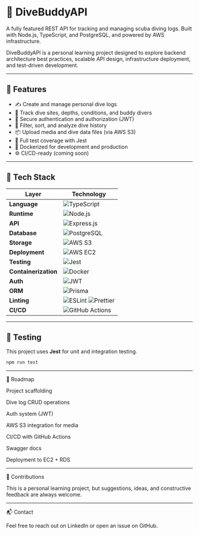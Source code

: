 # 🐙 DiveBuddyAPI

A fully featured REST API for tracking and managing scuba diving logs. Built with Node.js, TypeScript, and PostgreSQL, and powered by AWS infrastructure.

DiveBuddyAPI is a personal learning project designed to explore backend architecture best practices, scalable API design, infrastructure deployment, and test-driven development.

---

## 🚀 Features

- ✍️ Create and manage personal dive logs
- 📍 Track dive sites, depths, conditions, and buddy divers
- 🔐 Secure authentication and authorization (JWT)
- 🧭 Filter, sort, and analyze dive history
- 📦 Upload media and dive data files (via AWS S3)
- 🧪 Full test coverage with Jest
- 🐳 Dockerized for development and production
- ⚙️ CI/CD-ready (coming soon)

---

## 🧱 Tech Stack

| Layer                | Technology |
|---------------------|------------|
| **Language**         | ![TypeScript](https://img.shields.io/badge/TypeScript-3178C6?logo=typescript&logoColor=white) |
| **Runtime**          | ![Node.js](https://img.shields.io/badge/Node.js-339933?logo=node.js&logoColor=white) |
| **API**              | ![Express.js](https://img.shields.io/badge/Express.js-000000?logo=express&logoColor=white) |
| **Database**         | ![PostgreSQL](https://img.shields.io/badge/PostgreSQL-4169E1?logo=postgresql&logoColor=white) |
| **Storage**          | ![AWS S3](https://img.shields.io/badge/AWS_S3-232F3E?logo=amazon-aws&logoColor=white) |
| **Deployment**       | ![AWS EC2](https://img.shields.io/badge/AWS_EC2-FF9900?logo=amazon-aws&logoColor=white) |
| **Testing**          | ![Jest](https://img.shields.io/badge/Jest-C21325?logo=jest&logoColor=white) |
| **Containerization** | ![Docker](https://img.shields.io/badge/Docker-2496ED?logo=docker&logoColor=white) |
| **Auth**             | ![JWT](https://img.shields.io/badge/JWT-000000?logo=jsonwebtokens&logoColor=white) |
| **ORM**              | ![Prisma](https://img.shields.io/badge/Prisma-2D3748?logo=prisma&logoColor=white) |
| **Linting**          | ![ESLint](https://img.shields.io/badge/ESLint-4B32C3?logo=eslint&logoColor=white) ![Prettier](https://img.shields.io/badge/Prettier-F7B93E?logo=prettier&logoColor=black) |
| **CI/CD**            | ![GitHub Actions](https://img.shields.io/badge/GitHub_Actions-2088FF?logo=github-actions&logoColor=white) |

---

## 🧪 Testing

This project uses **Jest** for unit and integration testing.

```bash
npm run test
```

---

📌 Roadmap

Project scaffolding

Dive log CRUD operations

Auth system (JWT)

AWS S3 integration for media

CI/CD with GitHub Actions

Swagger docs

Deployment to EC2 + RDS

---

🤝 Contributions

This is a personal learning project, but suggestions, ideas, and constructive feedback are always welcome.

---

📬 Contact

Feel free to reach out on LinkedIn or open an issue on GitHub.
